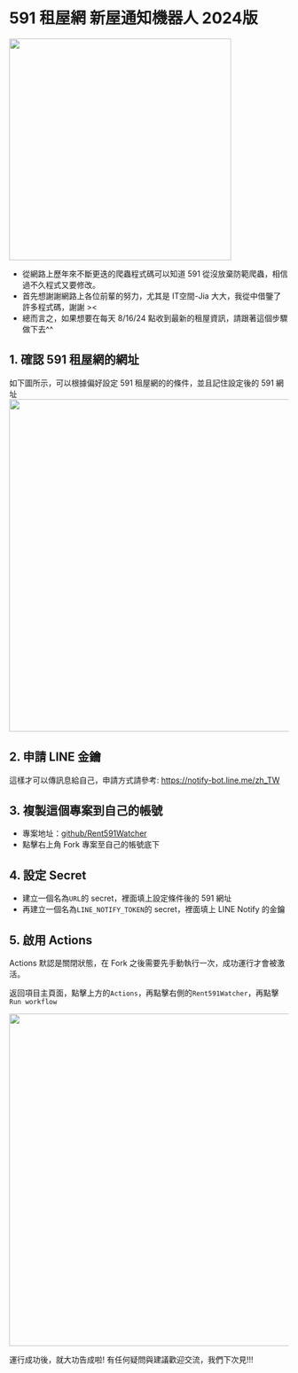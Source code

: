 # 591 租屋網 新屋通知機器人 2024版
<a href="url"><img src="https://s2.loli.net/2024/09/29/18PBSlfcI6MhbtE.jpg" width="400" ></a>


- 從網路上歷年來不斷更迭的爬蟲程式碼可以知道 591 從沒放棄防範爬蟲，相信過不久程式又要修改。
- 首先想謝謝網路上各位前輩的努力，尤其是 IT空間-Jia 大大，我從中借鑒了許多程式碼，謝謝 ><
- 總而言之，如果想要在每天 8/16/24 點收到最新的租屋資訊，請跟著這個步驟做下去^^

## 1. 確認 591 租屋網的網址
如下圖所示，可以根據偏好設定 591 租屋網的的條件，並且記住設定後的 591 網址
<a href="url"><img src="https://s2.loli.net/2024/09/29/v78P2YcDpoL5mkE.png" width="600" ></a>


## 2. 申請 LINE 金鑰
這樣才可以傳訊息給自己，申請方式請參考: https://notify-bot.line.me/zh_TW


## 3. 複製這個專案到自己的帳號
- 專案地址：[github/Rent591Watcher](https://github.com/ryk001/Rent591Watcher/tree/main)
- 點擊右上角 Fork 專案至自己的帳號底下

## 4. 設定 Secret
- 建立一個名為`URL`的 secret，裡面填上設定條件後的 591 網址
- 再建立一個名為`LINE_NOTIFY_TOKEN`的 secret，裡面填上 LINE Notify 的金鑰

## 5. 啟用 Actions

Actions 默認是關閉狀態，在 Fork 之後需要先手動執行一次，成功運行才會被激活。

返回項目主頁面，點擊上方的`Actions`，再點擊右側的`Rent591Watcher`，再點擊`Run workflow`

<a href="url"><img src="https://s2.loli.net/2024/09/29/Chqx6IiofseBQ4F.png" width="600" ></a>

運行成功後，就大功告成啦! 有任何疑問與建議歡迎交流，我們下次見!!!
